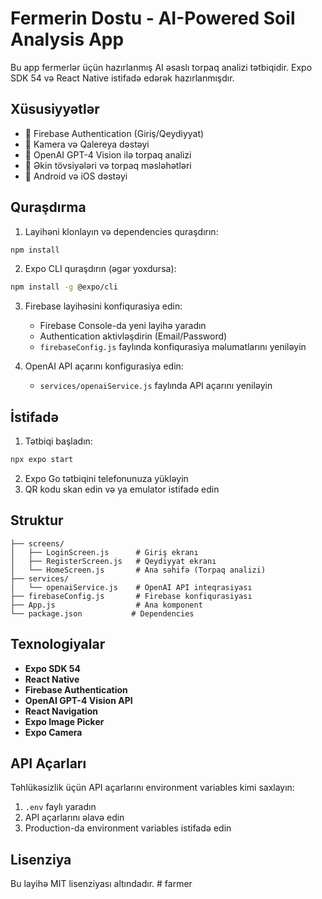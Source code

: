 # Fermerin Dostu - AI-Powered Soil Analysis App

Bu app fermerlər üçün hazırlanmış AI əsaslı torpaq analizi tətbiqidir. Expo SDK 54 və React Native istifadə edərək hazırlanmışdır.

## Xüsusiyyətlər

- 🔐 Firebase Authentication (Giriş/Qeydiyyat)
- 📸 Kamera və Qalereya dəstəyi
- 🤖 OpenAI GPT-4 Vision ilə torpaq analizi
- 🌱 Əkin tövsiyələri və torpaq məsləhətləri
- 📱 Android və iOS dəstəyi

## Quraşdırma

1. Layihəni klonlayın və dependencies quraşdırın:
```bash
npm install
```

2. Expo CLI quraşdırın (əgər yoxdursa):
```bash
npm install -g @expo/cli
```

3. Firebase layihəsini konfiqurasiya edin:
   - Firebase Console-da yeni layihə yaradın
   - Authentication aktivləşdirin (Email/Password)
   - `firebaseConfig.js` faylında konfiqurasiya məlumatlarını yeniləyin

4. OpenAI API açarını konfigurasiya edin:
   - `services/openaiService.js` faylında API açarını yeniləyin

## İstifadə

1. Tətbiqi başladın:
```bash
npx expo start
```

2. Expo Go tətbiqini telefonunuza yükləyin
3. QR kodu skan edin və ya emulator istifadə edin

## Struktur

```
├── screens/
│   ├── LoginScreen.js      # Giriş ekranı
│   ├── RegisterScreen.js   # Qeydiyyat ekranı
│   └── HomeScreen.js       # Ana səhifə (Torpaq analizi)
├── services/
│   └── openaiService.js    # OpenAI API inteqrasiyası
├── firebaseConfig.js       # Firebase konfiqurasiyası
├── App.js                  # Ana komponent
└── package.json           # Dependencies

```

## Texnologiyalar

- **Expo SDK 54**
- **React Native**
- **Firebase Authentication**
- **OpenAI GPT-4 Vision API**
- **React Navigation**
- **Expo Image Picker**
- **Expo Camera**

## API Açarları

Təhlükəsizlik üçün API açarlarını environment variables kimi saxlayın:

1. `.env` faylı yaradın
2. API açarlarını əlavə edin
3. Production-da environment variables istifadə edin

## Lisenziya

Bu layihə MIT lisenziyası altındadır.
#   f a r m e r  
 